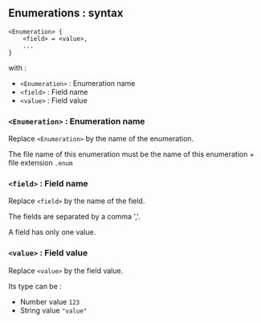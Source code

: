 Enumerations : syntax
---------------------

```
<Enumeration> {
    <field> = <value>,
    ...
}
```

with :
- ```<Enumeration>``` : Enumeration name
- ```<field>``` : Field name
- ```<value>``` : Field value

### ```<Enumeration>``` : Enumeration name ###

Replace ```<Enumeration>``` by the name of the enumeration.

The file name of this enumeration must be the name of this enumeration + file extension ```.enum```


### ```<field>``` : Field name ###

Replace ```<field>``` by the name of the field.

The fields are separated by a comma ','.

A field has only one value.


### ```<value>``` : Field value ###

Replace ```<value>``` by the field value.

Its type can be :
- Number value ```123```
- String value ```"value"```

